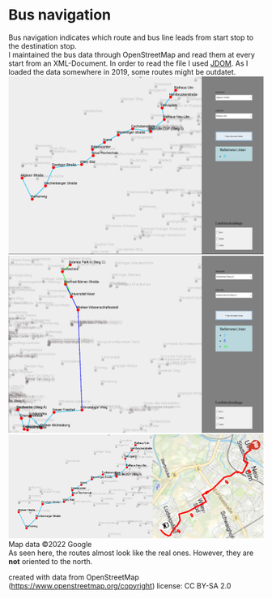 # Bus navigation
Bus navigation indicates which route and bus line leads from start stop to the destination stop.  
I maintained the bus data through OpenStreetMap and read them at every start from an XML-Document. In order to read the file I used [JDOM](http://www.jdom.org/). As I loaded the data somewhere in 2019, some routes might be outdatet.
![startScreen](assets/calculated_route.PNG)
![route to sciencePark](assets/sciencePark.PNG)
![compare to real Router](assets/comparison.png)
Map data ©2022 Google  
As seen here, the routes almost look like the real ones. However, they are **not** oriented to the north.  


created with data from OpenStreetMap (https://www.openstreetmap.org/copyright)
license: CC BY-SA 2.0